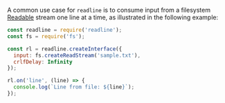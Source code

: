 
A common use case for `readline` is to consume input from a filesystem
[Readable][] stream one line at a time, as illustrated in the following
example:

```js
const readline = require('readline');
const fs = require('fs');

const rl = readline.createInterface({
  input: fs.createReadStream('sample.txt'),
  crlfDelay: Infinity
});

rl.on('line', (line) => {
  console.log(`Line from file: ${line}`);
});
```

[`SIGCONT`]: readline.html#readline_event_sigcont
[`SIGTSTP`]: readline.html#readline_event_sigtstp
[`process.stdin`]: process.html#process_process_stdin
[`process.stdout`]: process.html#process_process_stdout
[Readable]: stream.html#stream_readable_streams
[TTY]: tty.html
[Writable]: stream.html#stream_writable_streams
[reading files]: #readline_example_read_file_stream_line_by_line
